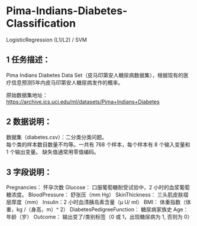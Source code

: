 # Pima-Indians-Diabetes-Classification
LogisticRegression (L1/L2) / SVM

## 1 任务描述：
  Pima Indians Diabetes Data Set（皮马印第安人糖尿病数据集），根据现有的医疗信息预测5年内皮马印第安人糖尿病发作的概率。
  
  原始数据集地址：https://archive.ics.uci.edu/ml/datasets/Pima+Indians+Diabetes
 
## 2 数据说明：

  数据集（diabetes.csv）：二分类分类问题。<br>
  每个类的样本数目数量不均等。一共有 768 个样本，每个样本有 8 个输入变量和 1 个输出变量。
  缺失值通常用零值编码。

## 3 字段说明：

  Pregnancies： 怀孕次数
  Glucose： 口服葡萄糖耐受试验中，2 小时的血浆葡萄糖浓度。
  BloodPressure： 舒张压（mm Hg）
  SkinThickness： 三头肌皮肤褶层厚度（mm）
  Insulin：2 小时血清胰岛素含量（μ U/ ml）
  BMI： 体重指数（体重，kg /（身高，m）^ 2）
  DiabetesPedigreeFunction： 糖尿病家族史
  Age： 年龄（岁）
  Outcome： 输出变了/类别标签（0 或 1，出现糖尿病为 1, 否则为 0）
